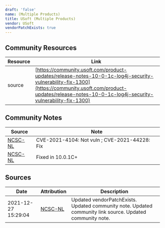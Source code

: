 ```yaml
---
draft: 'false'
name: (Multiple Products)
title: USoft (Multiple Products)
vendor: USoft
vendorPatchExists: true
---
```



## Community Resources
| Resource | Link |
| --- | --- |
| source | [https://community.usoft.com/product-updates/release-notes-10-0-1c-log4j-security-vulnerability-fix-1300](https://community.usoft.com/product-updates/release-notes-10-0-1c-log4j-security-vulnerability-fix-1300) |

## Community Notes
| Source | Note |
| --- | --- |
| [NCSC-NL](https://github.com/NCSC-NL/log4shell/blob/main/software/README.md) | CVE-2021-4104: Not vuln ; CVE-2021-44228: Fix </ul> |
| [NCSC-NL](https://github.com/NCSC-NL/log4shell/blob/main/software/README.md) | Fixed in 10.0.1C+ |

## Sources
| Date | Attribution | Description |
| --- | --- | --- |
| 2021-12-27 15:29:04 | [NCSC-NL](https://github.com/NCSC-NL/log4shell/blob/main/software/README.md) | Updated vendorPatchExists. Updated community note. Updated community link source. Updated community note.  |
